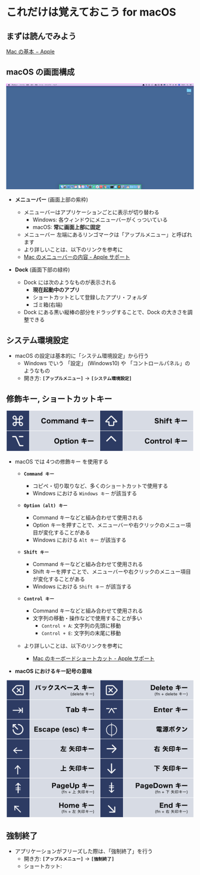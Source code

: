 # これだけは覚えておこう for macOS

## まずは読んでみよう
[Mac の基本 − Apple](https://help.apple.com/macOS/mojave/mac-basics/?lang=ja)

## macOS の画面構成
![macDesktop.png](../img/mac-desktop.png)

- **メニューバー** (画面上部の紫枠)
  - メニューバーはアプリケーションごとに表示が切り替わる
    - Windows: 各ウィンドウにメニューバーがくっついている
    - macOS: **常に画面上部に固定**
  - メニューバー 左端にあるリンゴマークは「アップルメニュー」と呼ばれます
  - より詳しいことは、以下のリンクを参考に
  -   [Mac のメニューバーの内容 - Apple サポート](https://support.apple.com/ja-jp/guide/mac-help/mchlp1446/mac)

- **Dock** (画面下部の緑枠)
  - Dock には次のようなものが表示される 
    - **現在起動中のアプリ** 
    - ショートカットとして登録したアプリ・フォルダ
    - ゴミ箱(右端)
  - Dock にある黒い縦棒の部分をドラッグすることで、Dock の大きさを調整できる


## システム環境設定
- macOS の設定は基本的に「システム環境設定」から行う
  - Windows でいう 「設定」 (Windows10) や 「コントロールパネル」のようなもの
  - 開き方: **`[アップルメニュー]`** -> **`[システム環境設定]`**

## 修飾キー, ショートカットキー

![signs-crop.png](../img/4-signs.png)

- macOS では 4つの修飾キー を使用する
  - **`Command キー`**
    - コピペ・切り取りなど、多くのショートカットで使用する
    - Windows における `Windows キー` が該当する

  - **`Option (alt) キー`**
    - Command キーなどと組み合わせて使用される
    - Option キーを押すことで、メニューバーや右クリックのメニュー項目が変化することがある
    - Windows における `Alt キー` が該当する

  - **`Shift キー`**
    - Command キーなどと組み合わせて使用される
    - Shift キーを押すことで、メニューバーや右クリックのメニュー項目が変化することがある
    - Windows における `Shift キー` が該当する

  - **`Control キー`**
    - Command キーなどと組み合わせて使用される
    - 文字列の移動・操作などで使用することが多い
      - `Control + A`: 文字列の先頭に移動
      - `Control + E`: 文字列の末尾に移動

  - より詳しいことは、以下のリンクを参考に
    - [Mac のキーボードショートカット - Apple サポート](https://support.apple.com/ja-jp/HT201236)

- **macOS におけるキー記号の意味**

![sign2-crop.png](../img/other-signs.png)

## 強制終了
- アプリケーションがフリーズした際は、「強制終了」を行う
  - 開き方: **`[アップルメニュー]`** -> **`[強制終了]`** 
  - ショートカット: 


